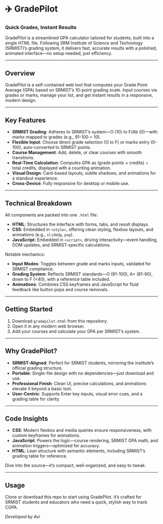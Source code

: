 
# ✈️ GradePilot  
### Quick Grades, Instant Results  

GradePilot is a streamlined GPA calculator tailored for students, built into a single HTML file. Following SRM Institute of Science and Technology (SRMIST)’s grading system, it delivers fast, accurate results with a polished, animated interface—no setup needed, just efficiency.

---

## Overview  
GradePilot is a self-contained web tool that computes your Grade Point Average (GPA) based on SRMIST’s 10-point grading scale. Input courses via grades or marks, manage your list, and get instant results in a responsive, modern design.

---

## Key Features  
- **SRMIST Grading**: Adheres to SRMIST’s system—O (10) to F/Ab (0)—with marks mapped to grades (e.g., 91-100 = 10).  
- **Flexible Input**: Choose direct grade selection (O to F) or marks entry (0-100), auto-converted to SRMIST points.  
- **Course Management**: Add, delete, or clear courses with smooth transitions.  
- **Real-Time Calculation**: Computes GPA as (grade points × credits) ÷ total credits, displayed with a counting animation.  
- **Visual Design**: Card-based layouts, subtle shadows, and animations for a standout experience.  
- **Cross-Device**: Fully responsive for desktop or mobile use.  

---

## Technical Breakdown  
All components are packed into one `.html` file:  
- **HTML**: Structures the interface with forms, tabs, and result displays.  
- **CSS**: Embedded in `<style>`, offering clean styling, flexbox layouts, and animations (e.g., `slideUp`, `pop`).  
- **JavaScript**: Embedded in `<script>`, driving interactivity—event handling, DOM updates, and SRMIST-specific calculations.  

Notable mechanics:  
- **Input Modes**: Toggles between grade and marks inputs, validated for SRMIST compliance.  
- **Grading System**: Reflects SRMIST standards—O (91-100), A+ (81-90), down to F (<40), with a reference table included.  
- **Animations**: Combines CSS keyframes and JavaScript for fluid feedback like button pops and course removals.  

---

## Getting Started  
1. Download `gradepilot.html` from this repository.  
2. Open it in any modern web browser.  
3. Add your courses and calculate your GPA per SRMIST’s system.  

---

## Why GradePilot?  
- **SRMIST-Aligned**: Perfect for SRMIST students, mirroring the institute’s official grading structure.  
- **Portable**: Single-file design with no dependencies—just download and use.  
- **Professional Finish**: Clean UI, precise calculations, and animations elevate it beyond a basic tool.  
- **User-Centric**: Supports Enter key inputs, visual error cues, and a grading table for clarity.  

---

## Code Insights  
- **CSS**: Modern flexbox and media queries ensure responsiveness, with custom keyframes for animations.  
- **JavaScript**: Powers the logic—course rendering, SRMIST GPA math, and animation triggers—optimized for accuracy.  
- **HTML**: Lean structure with semantic elements, including SRMIST’s grading table for reference.  

Dive into the source—it’s compact, well-organized, and easy to tweak.

---

## Usage  
Clone or download this repo to start using GradePilot. It’s crafted for SRMIST students and educators who need a quick, stylish way to track CGPA.  

*Developed by Avi*
